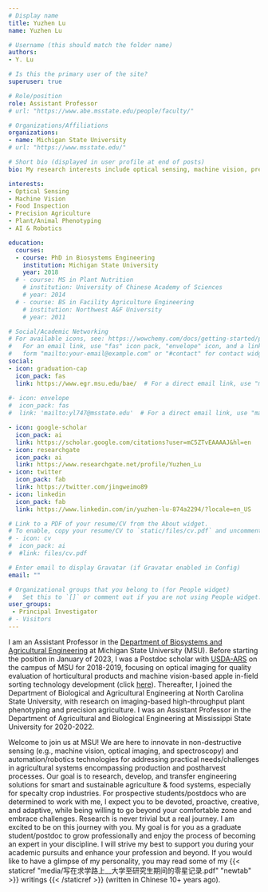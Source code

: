 ```yaml
---
# Display name
title: Yuzhen Lu
name: Yuzhen Lu

# Username (this should match the folder name)
authors:
- Y. Lu

# Is this the primary user of the site?
superuser: true

# Role/position
role: Assistant Professor
# url: "https://www.abe.msstate.edu/people/faculty/"

# Organizations/Affiliations
organizations:
- name: Michigan State University
# url: "https://www.msstate.edu/"

# Short bio (displayed in user profile at end of posts)
bio: My research interests include optical sensing, machine vision, precision agriculture, food assessment and data analytics.

interests:
- Optical Sensing
- Machine Vision
- Food Inspection
- Precision Agriculture
- Plant/Animal Phenotyping
- AI & Robotics

education:
  courses:
  - course: PhD in Biosystems Engineering
    institution: Michigan State University
    year: 2018
  # - course: MS in Plant Nutrition
    # institution: University of Chinese Academy of Sciences
    # year: 2014
  # - course: BS in Facility Agriculture Engineering
    # institution: Northwest A&F University
    # year: 2011

# Social/Academic Networking
# For available icons, see: https://wowchemy.com/docs/getting-started/page-builder/ and https://jpswalsh.github.io/academicons/
#   For an email link, use "fas" icon pack, "envelope" icon, and a link in the
#   form "mailto:your-email@example.com" or "#contact" for contact widget.
social:
- icon: graduation-cap
  icon_pack: fas
  link: https://www.egr.msu.edu/bae/  # For a direct email link, use "mailto:yl747@msstate.edu".
  
#- icon: envelope
#  icon_pack: fas
#  link: 'mailto:yl747@msstate.edu'  # For a direct email link, use "mailto:yl747@msstate.edu".

- icon: google-scholar
  icon_pack: ai
  link: https://scholar.google.com/citations?user=mC5ZTvEAAAAJ&hl=en 
- icon: researchgate
  icon_pack: ai
  link: https://www.researchgate.net/profile/Yuzhen_Lu
- icon: twitter
  icon_pack: fab
  link: https://twitter.com/jingweimo89
- icon: linkedin
  icon_pack: fab
  link: https://www.linkedin.com/in/yuzhen-lu-874a2294/?locale=en_US

# Link to a PDF of your resume/CV from the About widget.
# To enable, copy your resume/CV to `static/files/cv.pdf` and uncomment the lines below.
# - icon: cv
#  icon_pack: ai
#  #link: files/cv.pdf

# Enter email to display Gravatar (if Gravatar enabled in Config)
email: ""

# Organizational groups that you belong to (for People widget)
#   Set this to `[]` or comment out if you are not using People widget.
user_groups:
 - Principal Investigator
# - Visitors
---
```


I am an Assistant Professor in the <a href="https://www.egr.msu.edu/bae" target="_blank" rel="noopener">Department of Biosystems and Agricultural Engineering</a>  at Michigan State University (MSU). Before starting the position in January of 2023, I was a Postdoc scholar with <a href="https://www.ars.usda.gov/midwest-area/east-lansing-mi/sugarbeet-and-bean-research/" target="_blank" rel="noopener"> USDA-ARS</a> on the campus of MSU for 2018-2019, focusing on optical imaging for quality evaluation of horticultural products and machine vision-based apple in-field sorting technology development (click <a href="https://www.youtube.com/watch?v=21SB9FJjf2M" target="_blank" rel="noopener">here</a>). Thereafter, I joined the Department of Biological and Agricultural Engineering at North Carolina State University, with research on imaging-based high-throughput plant phenotyping and precision agriculture. I was an Assistant Professor in the Department of Agricultural and Biological Engineering at Mississippi State University for 2020-2022. 

Welcome to join us at MSU! We are here to innovate in non-destructive sensing (e.g., machine vision, optical imaging, and spectroscopy) and automation/robotics technologies for addressing practical needs/challenges in agricultural systems encompassing production and postharvest processes. Our goal is to research, develop, and transfer engineering solutions for smart and sustainable agriculture & food systems, especially for specalty crop industries. For prospective students/postdocs who are determined to work with me, I expect you to be devoted, proactive, creative, and adaptive, while being willing to go beyond your comfortable zone and embrace challenges. Research is never trivial but a real journey. I am excited to be on this journey with you. My goal is for you as a graduate student/postdoc to grow professionally and enjoy the process of becoming an expert in your discipline. I will strive my best to support you during your academic pursuits and enhance your profession and beyond. If you would like to have a glimpse of my personality, you may read some of my {{< staticref "media/写在求学路上__大学至研究生期间的零星记录.pdf" "newtab" >}} writings {{< /staticref >}} (written in Chinese 10+ years ago). 
